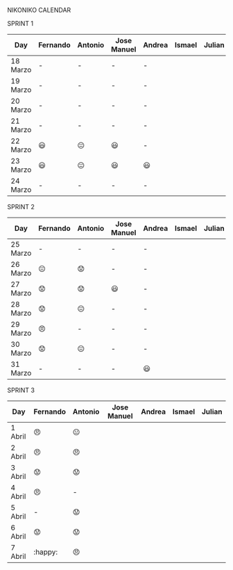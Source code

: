NIKONIKO CALENDAR

SPRINT 1

| Day           |   Fernando    |   Antonio      | Jose Manuel    |    Andrea      |    Ismael      |    Julian      |
| ------------- | ------------- | -------------  | -------------  | -------------  | -------------  | -------------  |
| 18 Marzo      |      -        |       -        |       -        |        -       |                |                |
| 19 Marzo      |      -        |       -        |       -        |        -       |                |                |
| 20 Marzo      |      -        |       -        |       -        |        -       |                |                |
| 21 Marzo      |      -        |       -        |       -        |        -       |                |                |
| 22 Marzo      |   :smiley:    | :neutral_face: |    :smiley:    |        -       |                |                |
| 23 Marzo      |   :smiley:    | :neutral_face: |    :smiley:    |     :smiley:   |                |                |
| 24 Marzo      |      -        |       -        |       -        |        -       |                |                |

SPRINT 2

| Day           |   Fernando    |   Antonio      | Jose Manuel    |    Andrea      |    Ismael      |    Julian      |
| ------------- | ------------- | -------------  | -------------  | -------------  | -------------  | -------------  |
| 25 Marzo      |       -       |       -        |       -        |        -       |                |                |
| 26 Marzo      | :neutral_face:| :worried:      |       -        |        -       |                |                |
| 27 Marzo      |  :worried:    | :worried:      |     :smiley:   |        -       |                |                |
| 28 Marzo      |  :worried:    | :neutral_face: |       -        |        -       |                |                |
| 29 Marzo      |   :angry:     |       -        |       -        |        -       |                |                |
| 30 Marzo      |  :worried:    | :neutral_face: |       -        |        -       |                |                |
| 31 Marzo      |       -       |       -        |       -        |     :smiley:   |                |                |

SPRINT 3

| Day           |   Fernando    |   Antonio      | Jose Manuel    |    Andrea      |    Ismael      |    Julian      |
| ------------- | ------------- | -------------  | -------------  | -------------  | -------------  | -------------  |
| 1 Abril       |    :angry:    | :neutral_face: |                |                |                |                |
| 2 Abril       |    :angry:    |   :angry:      |                |                |                |                |
| 3 Abril       |   :worried:   |   :worried:    |                |                |                |                |
| 4 Abril       |     :angry:   |       -        |                |                |                |                |
| 5 Abril       |       -       |   :worried:    |                |                |                |                |
| 6 Abril       |    :worried:  |   :worried:    |                |                |                |                |
| 7 Abril       |     :happy:   |   :angry:      |                |                |                |                |
